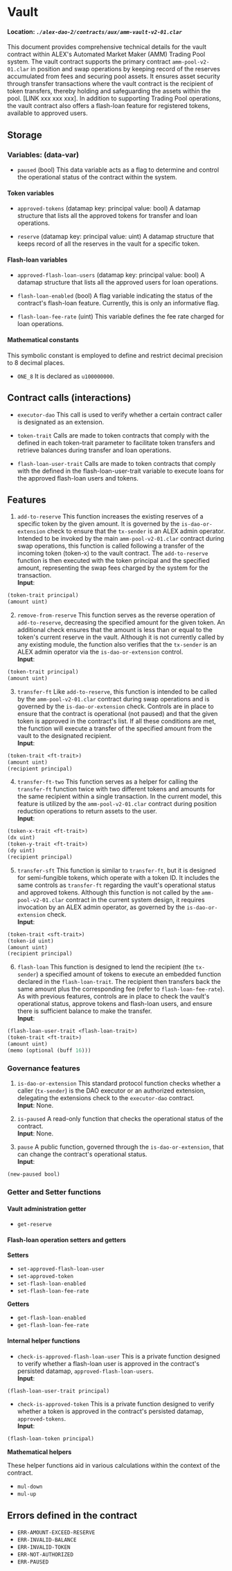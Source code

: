 # Vault

#### Location: _`./alex-dao-2/contracts/aux/amm-vault-v2-01.clar`_

This document provides comprehensive technical details for the vault contract within ALEX's Automated Market Maker (AMM) Trading Pool system. The vault contract supports the primary contract `amm-pool-v2-01.clar` in position and swap operations by keeping record of the reserves accumulated from fees and securing pool assets. It ensures asset security through transfer transactions where the vault contract is the recipient of token transfers, thereby holding and safeguarding the assets within the pool. [LINK xxx xxx xxx].
In addition to supporting Trading Pool operations, the vault contract also offers a flash-loan feature for registered tokens, available to approved users.

## Storage

### Variables: (data-var)

* `paused` (bool)
This data variable acts as a flag to determine and control the operational status of the contract within the system.

#### Token variables

* `approved-tokens` (datamap key: principal value: bool)
A datamap structure that lists all the approved tokens for transfer and loan operations.

* `reserve` (datamap key: principal value: uint)
A datamap structure that keeps record of all the reserves in the vault for a specific token.

#### Flash-loan variables

* `approved-flash-loan-users` (datamap key: principal value: bool)
A datamap structure that lists all the approved users for loan operations.

* `flash-loan-enabled` (bool)
A flag variable indicating the status of the contract's flash-loan feature. Currently, this is only an informative flag.

* `flash-loan-fee-rate` (uint)
This variable defines the fee rate charged for loan operations.

#### Mathematical constants

This symbolic constant is employed to define and restrict decimal precision to 8 decimal places.

* `ONE_8` It is declared as `u100000000`.

## Contract calls (interactions)

* `executor-dao` This call is used to verify whether a certain contract caller is designated as an extension.

* `token-trait` Calls are made to token contracts that comply with the <ft-trait> defined in each token-trait parameter to facilitate token transfers and retrieve balances during transfer and loan operations.

* `flash-loan-user-trait` Calls are made to token contracts that comply with the <flash-loan-trait> defined in the flash-loan-user-trait variable to execute loans for the approved flash-loan users and tokens.

## Features

1. `add-to-reserve` This function increases the existing reserves of a specific token by the given amount. It is governed by the `is-dao-or-extension` check to ensure that the `tx-sender` is an ALEX admin operator. Intended to be invoked by the main `amm-pool-v2-01.clar` contract during swap operations, this function is called following a transfer of the incoming token (token-x) to the vault contract. The `add-to-reserve` function is then executed with the token principal and the specified amount, representing the swap fees charged by the system for the transaction.\
**Input**:
```lisp
(token-trait principal)
(amount uint)
```

2. `remove-from-reserve` This function serves as the reverse operation of `add-to-reserve`, decreasing the specified amount for the given token. An additional check ensures that the amount is less than or equal to the token's current reserve in the vault.
Although it is not currently called by any existing module, the function also verifies that the `tx-sender` is an ALEX admin operator via the `is-dao-or-extension` control.\
**Input**:
```lisp
(token-trait principal)
(amount uint)
```

3. `transfer-ft` Like `add-to-reserve`, this function is intended to be called by the `amm-pool-v2-01.clar` contract during swap operations and is governed by the `is-dao-or-extension` check. Controls are in place to ensure that the contract is operational (not paused) and that the given token is approved in the contract's list.
If all these conditions are met, the function will execute a transfer of the specified amount from the vault to the designated recipient.\
**Input**:
```lisp
(token-trait <ft-trait>)
(amount uint)
(recipient principal)
```

4. `transfer-ft-two` This function serves as a helper for calling the `transfer-ft` function twice with two different tokens and amounts for the same recipient within a single transaction. In the current model, this feature is utilized by the `amm-pool-v2-01.clar` contract during position reduction operations to return assets to the user.\
**Input**:
```lisp
(token-x-trait <ft-trait>)
(dx uint)
(token-y-trait <ft-trait>)
(dy uint)
(recipient principal)
```

5. `transfer-sft` This function is similar to `transfer-ft`, but it is designed for semi-fungible tokens, which operate with a token ID. It includes the same controls as `transfer-ft` regarding the vault's operational status and approved tokens. Although this function is not called by the `amm-pool-v2-01.clar` contract in the current system design, it requires invocation by an ALEX admin operator, as governed by the `is-dao-or-extension` check.\
**Input**:
```lisp
(token-trait <sft-trait>)
(token-id uint)
(amount uint)
(recipient principal)
```

6. `flash-loan` This function is designed to lend the recipient (the `tx-sender`) a specified amount of tokens to execute an embedded function declared in the `flash-loan-trait`. The recipient then transfers back the same amount plus the corresponding fee (refer to `flash-loan-fee-rate`).
As with previous features, controls are in place to check the vault's operational status, approve tokens and flash-loan users, and ensure there is sufficient balance to make the transfer.\
**Input**:
```lisp
(flash-loan-user-trait <flash-loan-trait>)
(token-trait <ft-trait>)
(amount uint)
(memo (optional (buff 16)))
```

### Governance features

1. `is-dao-or-extension` This standard protocol function checks whether a caller (`tx-sender`) is the DAO executor or an authorized extension, delegating the extensions check to the `executor-dao` contract.\
**Input**:
None.

2. `is-paused` A read-only function that checks the operational status of the contract.\
**Input**:
None.

3. `pause` A public function, governed through the `is-dao-or-extension`, that can change the contract's operational status.\
**Input**:
```lisp
(new-paused bool)
```

### Getter and Setter functions

#### Vault administration getter
* `get-reserve`

#### Flash-loan operation setters and getters

**Setters**

* `set-approved-flash-loan-user`
* `set-approved-token`
* `set-flash-loan-enabled`
* `set-flash-loan-fee-rate`

**Getters**
* `get-flash-loan-enabled`
* `get-flash-loan-fee-rate`

#### Internal helper functions

* `check-is-approved-flash-loan-user` This is a private function designed to verify whether a flash-loan user is approved in the contract's persisted datamap, `approved-flash-loan-users`.\
**Input**:
```lisp
(flash-loan-user-trait principal)
```

* `check-is-approved-token` This is a private function designed to verify whether a token is approved in the contract's persisted datamap, `approved-tokens`.\
**Input**:
```lisp
(flash-loan-token principal)
```

**Mathematical helpers**

These helper functions aid in various calculations within the context of the contract.
* `mul-down`
* `mul-up`

## Errors defined in the contract

* `ERR-AMOUNT-EXCEED-RESERVE`
* `ERR-INVALID-BALANCE`
* `ERR-INVALID-TOKEN`
* `ERR-NOT-AUTHORIZED`
* `ERR-PAUSED`
